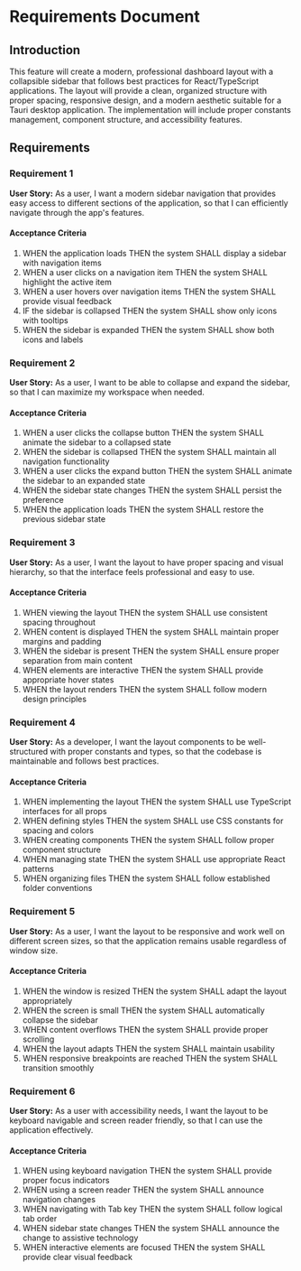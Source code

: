 # Requirements Document

## Introduction

This feature will create a modern, professional dashboard layout with a collapsible sidebar that follows best practices for React/TypeScript applications. The layout will provide a clean, organized structure with proper spacing, responsive design, and a modern aesthetic suitable for a Tauri desktop application. The implementation will include proper constants management, component structure, and accessibility features.

## Requirements

### Requirement 1

**User Story:** As a user, I want a modern sidebar navigation that provides easy access to different sections of the application, so that I can efficiently navigate through the app's features.

#### Acceptance Criteria

1. WHEN the application loads THEN the system SHALL display a sidebar with navigation items
2. WHEN a user clicks on a navigation item THEN the system SHALL highlight the active item
3. WHEN a user hovers over navigation items THEN the system SHALL provide visual feedback
4. IF the sidebar is collapsed THEN the system SHALL show only icons with tooltips
5. WHEN the sidebar is expanded THEN the system SHALL show both icons and labels

### Requirement 2

**User Story:** As a user, I want to be able to collapse and expand the sidebar, so that I can maximize my workspace when needed.

#### Acceptance Criteria

1. WHEN a user clicks the collapse button THEN the system SHALL animate the sidebar to a collapsed state
2. WHEN the sidebar is collapsed THEN the system SHALL maintain all navigation functionality
3. WHEN a user clicks the expand button THEN the system SHALL animate the sidebar to an expanded state
4. WHEN the sidebar state changes THEN the system SHALL persist the preference
5. WHEN the application loads THEN the system SHALL restore the previous sidebar state

### Requirement 3

**User Story:** As a user, I want the layout to have proper spacing and visual hierarchy, so that the interface feels professional and easy to use.

#### Acceptance Criteria

1. WHEN viewing the layout THEN the system SHALL use consistent spacing throughout
2. WHEN content is displayed THEN the system SHALL maintain proper margins and padding
3. WHEN the sidebar is present THEN the system SHALL ensure proper separation from main content
4. WHEN elements are interactive THEN the system SHALL provide appropriate hover states
5. WHEN the layout renders THEN the system SHALL follow modern design principles

### Requirement 4

**User Story:** As a developer, I want the layout components to be well-structured with proper constants and types, so that the codebase is maintainable and follows best practices.

#### Acceptance Criteria

1. WHEN implementing the layout THEN the system SHALL use TypeScript interfaces for all props
2. WHEN defining styles THEN the system SHALL use CSS constants for spacing and colors
3. WHEN creating components THEN the system SHALL follow proper component structure
4. WHEN managing state THEN the system SHALL use appropriate React patterns
5. WHEN organizing files THEN the system SHALL follow established folder conventions

### Requirement 5

**User Story:** As a user, I want the layout to be responsive and work well on different screen sizes, so that the application remains usable regardless of window size.

#### Acceptance Criteria

1. WHEN the window is resized THEN the system SHALL adapt the layout appropriately
2. WHEN the screen is small THEN the system SHALL automatically collapse the sidebar
3. WHEN content overflows THEN the system SHALL provide proper scrolling
4. WHEN the layout adapts THEN the system SHALL maintain usability
5. WHEN responsive breakpoints are reached THEN the system SHALL transition smoothly

### Requirement 6

**User Story:** As a user with accessibility needs, I want the layout to be keyboard navigable and screen reader friendly, so that I can use the application effectively.

#### Acceptance Criteria

1. WHEN using keyboard navigation THEN the system SHALL provide proper focus indicators
2. WHEN using a screen reader THEN the system SHALL announce navigation changes
3. WHEN navigating with Tab key THEN the system SHALL follow logical tab order
4. WHEN sidebar state changes THEN the system SHALL announce the change to assistive technology
5. WHEN interactive elements are focused THEN the system SHALL provide clear visual feedback